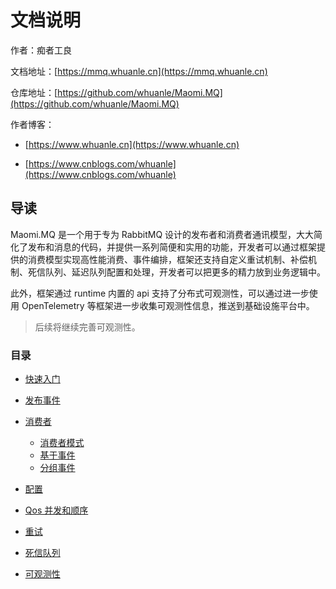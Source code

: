 # 文档说明

作者：痴者工良

文档地址：[https://mmq.whuanle.cn](https://mmq.whuanle.cn)

仓库地址：[https://github.com/whuanle/Maomi.MQ](https://github.com/whuanle/Maomi.MQ)

作者博客：

* [https://www.whuanle.cn](https://www.whuanle.cn)

* [https://www.cnblogs.com/whuanle](https://www.cnblogs.com/whuanle)



## 导读

Maomi.MQ 是一个用于专为 RabbitMQ 设计的发布者和消费者通讯模型，大大简化了发布和消息的代码，并提供一系列简便和实用的功能，开发者可以通过框架提供的消费模型实现高性能消费、事件编排，框架还支持自定义重试机制、补偿机制、死信队列、延迟队列配置和处理，开发者可以把更多的精力放到业务逻辑中。

此外，框架通过 runtime 内置的 api 支持了分布式可观测性，可以通过进一步使用 OpenTelemetry 等框架进一步收集可观测性信息，推送到基础设施平台中。

> 后续将继续完善可观测性。



### 目录

* [快速入门](1.start.md) 

* [发布事件](2.publisher.md)
* [消费者](2.0.consumer.md)
  * [消费者模式](2.1.consumer.md)
  * [基于事件](2.2.eventbus.md)
  * [分组事件](2.3.event_group.md)
* [配置](3.configuration.md)
* [Qos 并发和顺序](4.qos.md)
* [重试](5.retry.md)
* [死信队列](6.dead_queue.md)
* [可观测性](7.opentelemtry.md)
